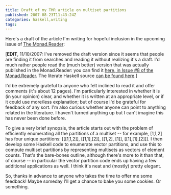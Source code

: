 ```yaml
---
title: Draft of my TMR article on multiset partitions
published: 2007-08-23T11:43:24Z
categories: haskell,writing
tags: 
---
```


Here's a draft of the article I'm writing for hopeful inclusion in the upcoming issue of <a href="http://www.haskell.org/haskellwiki/The_Monad.Reader" target="_blank">The Monad.Reader</a>:

[<b>EDIT</b>, 11/10/2007: I've removed the draft version since it seems that people are finding it from searches and reading it without realizing it's a draft.  I'd much rather people read the (much better) version that was actually published in the Monad.Reader: you can find it <a href="http://haskell.org/sitewiki/images/d/dd/TMR-Issue8.pdf">here, in Issue #8 of the Monad.Reader</a>.  The literate Haskell source <a href="http://sneezy.cs.nott.ac.uk/darcs/TMR/Issue8/Partitions.lhs">can be found here</a>.]

I'd be extremely grateful to anyone who felt inclined to read it and offer comments (it's about 12 pages).  I'm particularly interested in whether it is (in your opinion) clear, and whether it is written at an appropriate level, or if it could use more/less explanation; but of course I'd be grateful for feedback of any sort.  I'm also curious whether anyone can point to anything related in the literature.  I haven't turned anything up but I can't imagine this has never been done before.

To give a very brief synopsis, the article starts out with the problem of efficiently enumerating all the partitions of a multiset -- for example, [1,1,2] has four unique partitions: [[[1,1,2]], [[1,1],[2]], [[1,2], [1]], [[1],[1],[2]]].  I then develop some Haskell code to enumerate vector partitions, and use this to compute multiset partitions by representing multisets as vectors of element counts.  That's the bare-bones outline, although there's more to it than that, of course -- in particular the vector partition code ends up having a few additional applications as well.  I think it's neat and (mostly) pretty elegant.

So, thanks in advance to anyone who takes the time to offer me some feedback!  Maybe someday I'll get a chance to bake you some cookies.  Or something.

